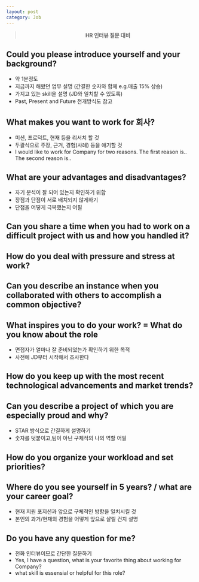 ```yaml
---
layout: post
category: Job
---
```

> **<center>HR 인터뷰 질문 대비</center>**

## Could you please introduce yourself and your background?

- 약 1분정도
- 지금까지 해왔던 업무 설명 (간결한 숫자와 함께 e.g.매출 15% 상승)
- 가지고 있는 skill을 설명 (JD와 일치할 수 있도록)
- Past, Present and Future 전개방식도 참고

## What makes you want to work for 회사?

- 미션, 프로덕트, 현재 등을 리서치 할 것
- 두괄식으로 주장, 근거, 경험(사례) 등을 얘기할 것
 - I would like to work for Company for two reasons. The first reason is.. The second reason is..

## What are your advantages and disadvantages?

- 자기 분석이 잘 되어 있는지 확인하기 위함
- 장점과 단점이 서로 배치되지 않게하기
- 단점을 어떻게 극복했는지 어필


## Can you share a time when you had to work on a difficult project with us and how you handled it?

## How do you deal with pressure and stress at work?

## Can you describe an instance when you collaborated with others to accomplish a common objective?

## What inspires you to do your work? = What do you know about the role

- 면접자가 얼마나 잘 준비되었는가 확인하기 위한 목적
- 사전에 JD부터 시작해서 조사한다

## How do you keep up with the most recent technological advancements and market trends?

## Can you describe a project of which you are especially proud and why?

- STAR 방식으로 간결하게 설명하기
- 숫자를 덧붙이고,팀이 아닌 구체적의 나의 역할 어필

## How do you organize your workload and set priorities?

## Where do you see yourself in 5 years? / what are your career goal?

- 현재 지원 포지션과 앞으로 구체적인 방향을 일치시킬 것
- 본인의 과거/현재의 경험을 어떻게 앞으로 살릴 건지 설명

## Do you have any question for me?

- 전화 인터뷰이므로 간단한 질문하기
 - Yes, I have a question, what is your favorite thing about working for Company?
 - what skill is essensial or helpful for this role?